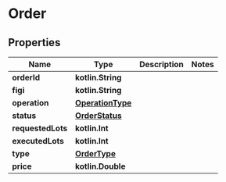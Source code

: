 
# Order

## Properties
Name | Type | Description | Notes
------------ | ------------- | ------------- | -------------
**orderId** | **kotlin.String** |  | 
**figi** | **kotlin.String** |  | 
**operation** | [**OperationType**](OperationType.md) |  | 
**status** | [**OrderStatus**](OrderStatus.md) |  | 
**requestedLots** | **kotlin.Int** |  | 
**executedLots** | **kotlin.Int** |  | 
**type** | [**OrderType**](OrderType.md) |  | 
**price** | **kotlin.Double** |  | 



